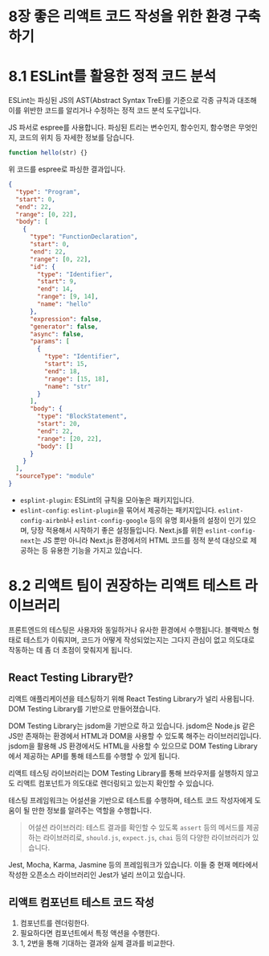 # 8장 좋은 리액트 코드 작성을 위한 환경 구축하기

# 8.1 ESLint를 활용한 정적 코드 분석

ESLint는 파싱된 JS의 AST(Abstract Syntax TreE)를 기준으로 각종 규칙과 대조해 이를 위반한 코드를 알리거나 수정하는 정적 코드 분석 도구입니다.

JS 파서로 espree를 사용합니다. 파싱된 트리는 변수인지, 함수인지, 함수명은 무엇인지, 코드의 위치 등 자세한 정보를 담습니다.

```js
function hello(str) {}
```

위 코드를 espree로 파싱한 결과입니다.

```json
{
  "type": "Program",
  "start": 0,
  "end": 22,
  "range": [0, 22],
  "body": [
    {
      "type": "FunctionDeclaration",
      "start": 0,
      "end": 22,
      "range": [0, 22],
      "id": {
        "type": "Identifier",
        "start": 9,
        "end": 14,
        "range": [9, 14],
        "name": "hello"
      },
      "expression": false,
      "generator": false,
      "async": false,
      "params": [
        {
          "type": "Identifier",
          "start": 15,
          "end": 18,
          "range": [15, 18],
          "name": "str"
        }
      ],
      "body": {
        "type": "BlockStatement",
        "start": 20,
        "end": 22,
        "range": [20, 22],
        "body": []
      }
    }
  ],
  "sourceType": "module"
}
```

- `esplint-plugin`: ESLint의 규칙을 모아놓은 패키지입니다.
- `eslint-config`: `eslint-plugin`을 묶어서 제공하는 패키지입니다. `eslint-config-airbnb`나 `eslint-config-google` 등의 유명 회사들의 설정이 인기 있으며, 당장 적용해서 시작하기 좋은 설정들입니다. Next.js를 위한 `eslint-config-next`는 JS 뿐만 아니라 Next.js 환경에서의 HTML 코드를 정적 분석 대상으로 제공하는 등 유용한 기능을 가지고 있습니다.

# 8.2 리액트 팀이 권장하는 리액트 테스트 라이브러리

프론트엔드의 테스팅은 사용자와 동일하거나 유사한 환경에서 수행됩니다. 블랙박스 형태로 테스트가 이뤄지며, 코드가 어떻게 작성되었는지는 그다지 관심이 없고 의도대로 작동하는 데 좀 더 초점이 맞춰지게 됩니다.

## React Testing Library란?

리액트 애플리케이션을 테스팅하기 위해 React Testing Library가 널리 사용됩니다. DOM Testing Library를 기반으로 만들어졌습니다.

DOM Testing Library는 jsdom을 기반으로 하고 있습니다. jsdom은 Node.js 같은 JS만 존재하는 환경에서 HTML과 DOM을 사용할 수 있도록 해주는 라이브러리입니다. jsdom을 활용해 JS 환경에서도 HTML을 사용할 수 있으므로 DOM Testing Library에서 제공하는 API를 통해 테스트를 수행할 수 있게 됩니다.

리액트 테스팅 라이브러리는 DOM Testing Library를 통해 브라우저를 실행하지 않고도 리액트 컴포넌트가 의도대로 렌더링되고 있는지 확인할 수 있습니다.

테스팅 프레임워크는 어설션을 기반으로 테스트를 수행하며, 테스트 코드 작성자에게 도움이 될 만한 정보를 알려주는 역할을 수행합니다.

> 어설션 라이브러리: 테스트 결과를 확인할 수 있도록 `assert` 등의 메서드를 제공하는 라이브러리로, `should.js`, `expect.js`, `chai` 등의 다양한 라이브러리가 있습니다.

Jest, Mocha, Karma, Jasmine 등의 프레임워크가 있습니다. 이들 중 현재 메타에서 작성한 오픈소스 라이브러리인 Jest가 널리 쓰이고 있습니다.

## 리액트 컴포넌트 테스트 코드 작성

1. 컴포넌트를 렌더링한다.
2. 필요하다면 컴포넌트에서 특정 액션을 수행한다.
3. 1, 2번을 통해 기대하는 결과와 실제 결과를 비교한다.
